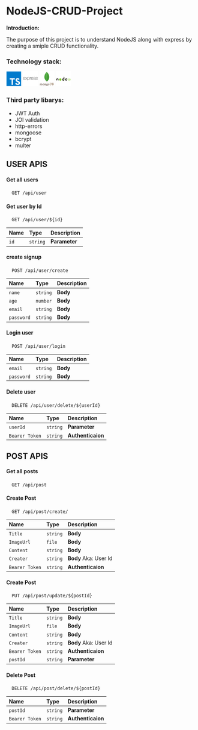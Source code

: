 # NodeJS-CRUD-Project

**Introduction:**

The purpose of this project is to understand NodeJS along with express by creating a smiple CRUD functionality.

<h3 align="left">Technology stack:</h3>

<p align="left"> 
<img src="https://raw.githubusercontent.com/devicons/devicon/master/icons/typescript/typescript-original.svg" alt="typescript" width="40" height="40"/>
<img src="https://raw.githubusercontent.com/devicons/devicon/master/icons/express/express-original-wordmark.svg" alt="express" width="40" height="40"/>
<img src="https://raw.githubusercontent.com/devicons/devicon/master/icons/mongodb/mongodb-original-wordmark.svg" alt="mongodb" width="40" height="40"/>
<img src="https://raw.githubusercontent.com/devicons/devicon/master/icons/nodejs/nodejs-original-wordmark.svg" alt="nodejs" width="40" height="40"/>
</p>

<h3 align="left">Third party libarys:</h3>

- JWT Auth
- JOI validation
- http-errors
- mongoose
- bcrypt
- multer

## USER APIS

#### Get all users

```http
  GET /api/user
```

#### Get user by Id

```http
  GET /api/user/${id}
```

| Name | Type     | Description   |
| :--- | :------- | :------------ |
| `id` | `string` | **Parameter** |

#### create signup

```http
  POST /api/user/create
```

| Name       | Type     | Description |
| :--------- | :------- | :---------- |
| `name`     | `string` | **Body**    |
| `age`      | `number` | **Body**    |
| `email`    | `string` | **Body**    |
| `password` | `string` | **Body**    |

#### Login user

```http
  POST /api/user/login
```

| Name       | Type     | Description |
| :--------- | :------- | :---------- |
| `email`    | `string` | **Body**    |
| `password` | `string` | **Body**    |

#### Delete user

```http
  DELETE /api/user/delete/${userId}
```

| Name           | Type     | Description       |
| :------------- | :------- | :---------------- |
| `userId`       | `string` | **Parameter**     |
| `Bearer Token` | `string` | **Authenticaion** |

## POST APIS

#### Get all posts

```http
  GET /api/post
```

#### Create Post

```http
  GET /api/post/create/
```

| Name           | Type     | Description           |
| :------------- | :------- | :-------------------- |
| `Title`        | `string` | **Body**              |
| `ImageUrl`     | `file`   | **Body**              |
| `Content`      | `string` | **Body**              |
| `Creater`      | `string` | **Body** Aka: User Id |
| `Bearer Token` | `string` | **Authenticaion**     |

#### Create Post

```http
  PUT /api/post/update/${postId}
```

| Name           | Type     | Description           |
| :------------- | :------- | :-------------------- |
| `Title`        | `string` | **Body**              |
| `ImageUrl`     | `file`   | **Body**              |
| `Content`      | `string` | **Body**              |
| `Creater`      | `string` | **Body** Aka: User Id |
| `Bearer Token` | `string` | **Authenticaion**     |
| `postId`       | `string` | **Parameter**         |

#### Delete Post

```http
  DELETE /api/post/delete/${postId}
```

| Name           | Type     | Description       |
| :------------- | :------- | :---------------- |
| `postId`       | `string` | **Parameter**     |
| `Bearer Token` | `string` | **Authenticaion** |
